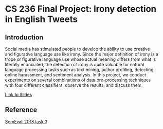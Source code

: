 # CS 236 Final Project: Irony detection in English Tweets

## Introduction
Social media has stimulated people to develop the ability to use creative and figurative language use like irony. Since the major definition of irony is a trope or figurative language use whose actual meaning differs from what is literally enunciated, the detection of irony is quite valuable for natural language processing tasks such as text mining, author profiling, detecting online harassment, and sentiment analysis. In this project, we conduct experiments on several combinations of data pre-processing techniques with four different classifiers,  observe the results, and discuss them.

[Link to Slides](https://docs.google.com/presentation/d/1W4_UqPU2igssI2G2vXpXhgnpeW3WGYJ3PVl9rmdsq1w/edit?usp=sharing)

## Reference
[SemEval-2018 task 3](https://competitions.codalab.org/competitions/17468#learn_the_details-evaluation)